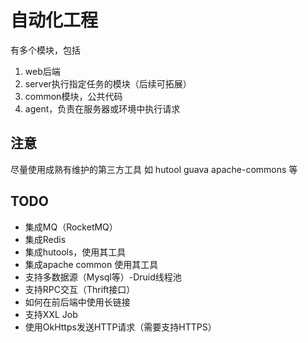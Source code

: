 # 自动化工程
有多个模块，包括
1. web后端
2. server执行指定任务的模块（后续可拓展）
3. common模块，公共代码
4. agent，负责在服务器或环境中执行请求

## 注意
尽量使用成熟有维护的第三方工具
如
hutool
guava
apache-commons
等

## TODO
- 集成MQ（RocketMQ）
- 集成Redis
- 集成hutools，使用其工具
- 集成apache common 使用其工具
- 支持多数据源（Mysql等）-Druid线程池
- 支持RPC交互（Thrift接口）
- 如何在前后端中使用长链接
- 支持XXL Job
- 使用OkHttps发送HTTP请求（需要支持HTTPS）